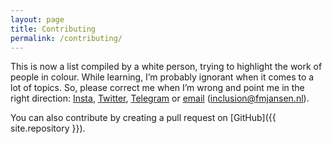 ```yaml
---
layout: page
title: Contributing
permalink: /contributing/
---
```


This is now a list compiled by a white person, trying to highlight the work of people in colour. While learning, I’m probably ignorant when it comes to a lot of topics. So, please correct me when I’m wrong and point me in the right direction: [Insta](https://www.instagram.com/fmjansennl/), [Twitter](https://twitter.com/fmjansen), [Telegram](https://telegram.me/fmjansen) or [email](mailto:inclusion@fmjansen.nl) (inclusion@fmjansen.nl).

You can also contribute by creating a pull request on [GitHub]({{ site.repository }}).
